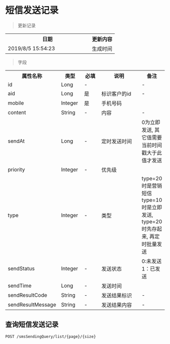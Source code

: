 # 短信发送记录

> 更新记录

<table>
    <tr>
        <th style="width:250px;">日期</th>
        <th>更新内容</th>
    </tr>
    <tr>
        <td>2019/8/5 15:54:23 </td>
        <td>生成时间</td>
    </tr>
</table>

> 字段

<table>
    <tr>
        <th style="width:150px;">属性名称</th>
        <th style="width:60px;">类型</th>
        <th style="width:60px;">必填</th>
        <th style="width:200px;">说明</th>
        <th>备注</th>
    </tr>
    <tr>
        <td>id</td>
        <td>Long</td>
        <td>-</td>
        <td></td>
        <td>-</td>
    </tr>
    <tr>
        <td>aid</td>
        <td>Long</td>
        <td>是</td>
        <td>标识客户的id</td>
        <td>-</td>
    </tr>
    <tr>
        <td>mobile</td>
        <td>Integer</td>
        <td>是</td>
        <td>手机号码</td>
        <td</td>
    </tr>
    <tr>
        <td>content</td>
        <td>String</td>
        <td>-</td>
        <td>内容</td>
        <td>-</td>
    </tr>
    <tr>
        <td>sendAt</td>
        <td>Long</td>
        <td>-</td>
        <td>定时发送时间</td>
        <td>0为立即发送, 其它值需要当前时间戳大于此值才发送</td>
    </tr>
    <tr>
        <td>priority</td>
        <td>Integer</td>
        <td>-</td>
        <td>优先级</td>
        <td></td>
    </tr>
    <tr>
        <td>type</td>
        <td>Integer</td>
        <td>-</td>
        <td>类型</td>
        <td>type=20时是营销短信 type=10时是立即发送, type=20时先存起来, 再定时批量发送</td>
    </tr>
    <tr>
        <td>sendStatus</td>
        <td>Integer</td>
        <td>-</td>
        <td>发送状态</td>
        <td> 0:未发送 1：已发送</td>
    </tr>
    <tr>
        <td>sendTime</td>
        <td>Long</td>
        <td>-</td>
        <td>发送时间</td>
        <td></td>
    </tr>
    <tr>
        <td>sendResultCode</td>
        <td>String</td>
        <td>-</td>
        <td>发送结果标识</td>
        <td>-</td>
    </tr>
   <tr>
        <td>sendResultMessage</td>
        <td>String</td>
        <td>-</td>
        <td>发送结果内容</td>
        <td>-</td>
    </tr>
</table>

## 查询短信发送记录

```
POST /smsSendingQuery/list/{page}/{size}
```


</table>